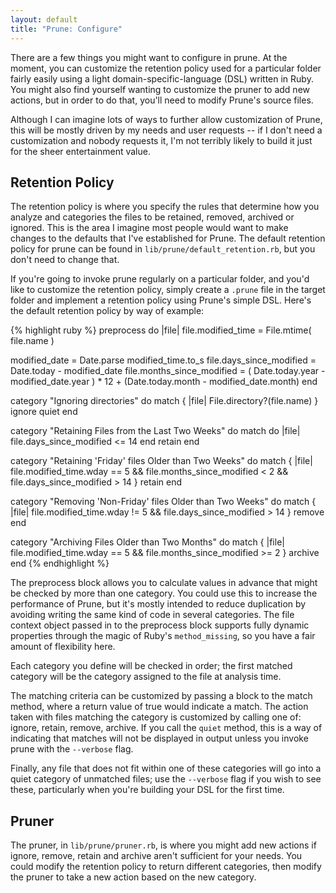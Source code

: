 ```yaml
---
layout: default
title: "Prune: Configure"
---
```


There are a few things you might want to configure in prune. At the moment, you can customize the retention policy used for a particular folder fairly easily using a light domain-specific-language (DSL) written in Ruby. You might also find yourself wanting to customize the pruner to add new actions, but in order to do that, you'll need to modify Prune's source files.

Although I can imagine lots of ways to further allow customization of Prune, this will be mostly driven by my needs and user requests -- if I don't need a customization and nobody requests it, I'm not terribly likely to build it just for the sheer entertainment value.

## Retention Policy ##

The retention policy is where you specify the rules that determine how you analyze and categories the files to be retained, removed, archived or ignored. This is the area I imagine most people would want to make changes to the defaults that I've established for Prune. The default retention policy for prune can be found in <code>lib/prune/default_retention.rb</code>, but you don't need to change that.

If you're going to invoke prune regularly on a particular folder, and you'd like to customize the retention policy, simply create a <code>.prune</code> file in the target folder and implement a retention policy using Prune's simple DSL. Here's the default retention policy by way of example:

{% highlight ruby %}
preprocess do |file|
  file.modified_time = File.mtime( file.name )

  modified_date = Date.parse modified_time.to_s
  file.days_since_modified = Date.today - modified_date
  file.months_since_modified = ( Date.today.year - modified_date.year ) * 12 + (Date.today.month - modified_date.month)
end

category "Ignoring directories" do
  match { |file| File.directory?(file.name) }
  ignore
  quiet
end

category "Retaining Files from the Last Two Weeks" do
  match do |file|
    file.days_since_modified <= 14
  end
  retain
end

category "Retaining 'Friday' files Older than Two Weeks" do
  match { |file| file.modified_time.wday == 5 && file.months_since_modified < 2 && file.days_since_modified > 14 }
  retain
end

category "Removing 'Non-Friday' files Older than Two Weeks" do
  match { |file| file.modified_time.wday != 5 && file.days_since_modified > 14 }
  remove 
end

category "Archiving Files Older than Two Months" do 
  match { |file| file.modified_time.wday == 5 && file.months_since_modified >= 2 }
  archive
end
{% endhighlight %}

The preprocess block allows you to calculate values in advance that might be checked by more than one category. You could use this to increase the performance of Prune, but it's mostly intended to reduce duplication by avoiding writing the same kind of code in several categories. The file context object passed in to the preprocess block supports fully dynamic properties through the magic of Ruby's <code>method_missing</code>, so you have a fair amount of flexibility here.

Each category you define will be checked in order; the first matched category will be the category assigned to the file at analysis time.

The matching criteria can be customized by passing a block to the match method, where a return value of true would indicate a match. The action taken with files matching the category is customized by calling one of: ignore, retain, remove, archive. If you call the <code>quiet</code> method, this is a way of indicating that matches will not be displayed in output unless you invoke prune with the <code>--verbose</code> flag.

Finally, any file that does not fit within one of these categories will go into a quiet category of unmatched files; use the <code>--verbose</code> flag if you wish to see these, particularly when you're building your DSL for the first time.

## Pruner ##

The pruner, in <code>lib/prune/pruner.rb</code>, is where you might add new actions if ignore, remove, retain and archive aren't sufficient for your needs. You could modify the retention policy to return different categories, then modify the pruner to take a new action based on the new category.
